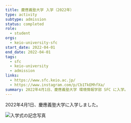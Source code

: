 ```yaml
---
title: 慶應義塾大学 入学（2022年）
type: activity
subtype: admission
status: completed
role:
  - student
orgs:
  - keio-university-sfc
start_date: 2022-04-01
end_date: 2022-04-01
tags:
  - sfc
  - keio-university
  - admission
links:
  - https://www.sfc.keio.ac.jp/
  - https://www.instagram.com/p/Cb1TkEMhfXa/
summary: 2022年4月1日、慶應義塾大学 環境情報学部 SFC に入学。
---
```


2022年4月1日、慶應義塾大学に入学しました。

![入学式の記念写真](linked_assets/20_Activities/keio_university_admission_2022/assets/keio_admission_photo.jpg)
